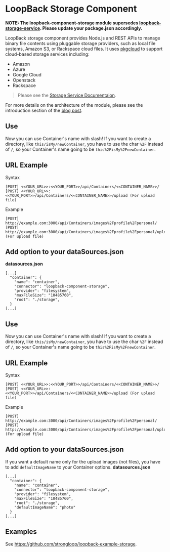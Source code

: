 # LoopBack Storage Component

**NOTE: The loopback-component-storage module supersedes [loopback-storage-service](https://www.npmjs.org/package/loopback-storage-service). Please update your package.json accordingly.**

LoopBack storage component provides Node.js and REST APIs to manage binary file contents
using pluggable storage providers, such as local file systems, Amazon S3, or
Rackspace cloud files. It uses [pkgcloud](https://github.com/pkgcloud/pkgcloud) to support cloud-based
storage services including:

- Amazon
- Azure
- Google Cloud
- Openstack
- Rackspace

> Please see the [Storage Service Documentaion](http://loopback.io/doc/en/lb3/Storage-component.html).

For more details on the architecture of the module, please see the introduction section of the [blog post](https://strongloop.com/strongblog/managing-nodejs-loopback-storage-service-provider/).

## Use
Now you can use Container's name with slash! If you want to create a directory, like `this/isMy/newContainer`, you have to use the char `%2F` instead of `/`, so your Container's name going to be `this%2FisMy%2FnewContainer`.

## URL Example
Syntax
```
[POST] <<YOUR_URL>>:<<YOUR_PORT>>/api/Containers/<<CONTAINER_NAME>>/
[POST] <<YOUR_URL>>:<<YOUR_PORT>>/api/Containers/<<CONTAINER_NAME>>/upload (For upload file)
```

Example
```
[POST] http://example.com:3000/api/Containers/images%2Fprofile%2Fpersonal/
[POST] http://example.com:3000/api/Containers/images%2Fprofile%2Fpersonal/upload (For upload file)
```

## Add option to your dataSources.json
**datasources.json**
```
[...]
  "container": {
    "name": "container",
    "connector": "loopback-component-storage",
    "provider": "filesystem",
    "maxFileSize": "10485760",
    "root": "./storage",
  }
[...]
  ```

## Use
Now you can use Container's name with slash! If you want to create a directory, like `this/isMy/newContainer`, you have to use the char `%2F` instead of `/`, so your Container's name going to be `this%2FisMy%2FnewContainer`.

## URL Example
Syntax
```
[POST] <<YOUR_URL>>:<<YOUR_PORT>>/api/Containers/<<CONTAINER_NAME>>/
[POST] <<YOUR_URL>>:<<YOUR_PORT>>/api/Containers/<<CONTAINER_NAME>>/upload (For upload file)
```

Example
```
[POST] http://example.com:3000/api/Containers/images%2Fprofile%2Fpersonal/
[POST] http://example.com:3000/api/Containers/images%2Fprofile%2Fpersonal/upload (For upload file)
```

## Add option to your dataSources.json
If you want a default name only for the upload images (not files), you have to add `defaultImageName` to your Container options.
**datasources.json**
```
[...]
  "container": {
    "name": "container",
    "connector": "loopback-component-storage",
    "provider": "filesystem",
    "maxFileSize": "10485760",
    "root": "./storage",
    "defaultImageName": "photo"
  }
[...]
  ```

## Examples

See https://github.com/strongloop/loopback-example-storage.

